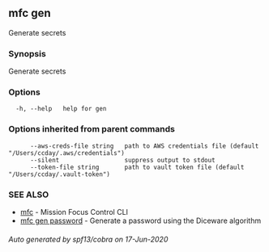 ## mfc gen

Generate secrets

### Synopsis

Generate secrets

### Options

```
  -h, --help   help for gen
```

### Options inherited from parent commands

```
      --aws-creds-file string   path to AWS credentials file (default "/Users/ccday/.aws/credentials")
      --silent                  suppress output to stdout
      --token-file string       path to vault token file (default "/Users/ccday/.vault-token")
```

### SEE ALSO

* [mfc](mfc.md)	 - Mission Focus Control CLI
* [mfc gen password](mfc_gen_password.md)	 - Generate a password using the Diceware algorithm

###### Auto generated by spf13/cobra on 17-Jun-2020
